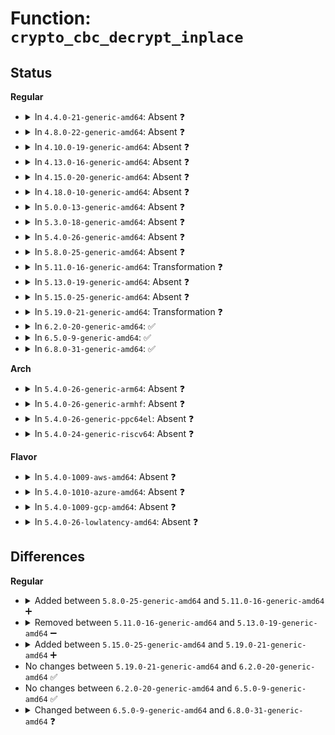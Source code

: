 # Function: <code>crypto_cbc_decrypt_inplace</code>

## Status
<b>Regular</b>
<ul>
<li>
<details>
<summary>In <code>4.4.0-21-generic-amd64</code>: Absent ❓</summary>

```json
{
  "name": "crypto_cbc_decrypt_inplace",
  "collision_type": "Unique Static",
  "inline_type": "Full",
  "funcs": [
    {
      "addr": 18446744071582684531,
      "name": "crypto_cbc_decrypt_inplace",
      "external": false,
      "loc": "crypto/cbc.c:140",
      "file": "crypto/cbc.c",
      "inline": "not declared, inlined",
      "caller_inline": [
        "crypto/cbc.c:crypto_cbc_decrypt"
      ],
      "caller_func": []
    }
  ],
  "symbols": []
}
```
</details>
</li>
<li>
<details>
<summary>In <code>4.8.0-22-generic-amd64</code>: Absent ❓</summary>

```json
{
  "name": "crypto_cbc_decrypt_inplace",
  "collision_type": "Unique Static",
  "inline_type": "Full",
  "funcs": [
    {
      "addr": 18446744071582938419,
      "name": "crypto_cbc_decrypt_inplace",
      "external": false,
      "loc": "crypto/cbc.c:140",
      "file": "crypto/cbc.c",
      "inline": "not declared, inlined",
      "caller_inline": [
        "crypto/cbc.c:crypto_cbc_decrypt"
      ],
      "caller_func": []
    }
  ],
  "symbols": []
}
```
</details>
</li>
<li>
<details>
<summary>In <code>4.10.0-19-generic-amd64</code>: Absent ❓</summary>

```json
{
  "name": "crypto_cbc_decrypt_inplace",
  "collision_type": "Unique Static",
  "inline_type": "Full",
  "funcs": [
    {
      "addr": 18446744071583040644,
      "name": "crypto_cbc_decrypt_inplace",
      "external": false,
      "loc": "include/crypto/cbc.h:109",
      "file": "crypto/cbc.c",
      "inline": "declared, inlined",
      "caller_inline": [
        "crypto/cbc.c:crypto_cbc_decrypt"
      ],
      "caller_func": []
    }
  ],
  "symbols": []
}
```
</details>
</li>
<li>
<details>
<summary>In <code>4.13.0-16-generic-amd64</code>: Absent ❓</summary>

```json
{
  "name": "crypto_cbc_decrypt_inplace",
  "collision_type": "Unique Static",
  "inline_type": "Full",
  "funcs": [
    {
      "addr": 18446744071583094708,
      "name": "crypto_cbc_decrypt_inplace",
      "external": false,
      "loc": "include/crypto/cbc.h:109",
      "file": "crypto/cbc.c",
      "inline": "declared, inlined",
      "caller_inline": [
        "crypto/cbc.c:crypto_cbc_decrypt"
      ],
      "caller_func": []
    }
  ],
  "symbols": []
}
```
</details>
</li>
<li>
<details>
<summary>In <code>4.15.0-20-generic-amd64</code>: Absent ❓</summary>

```json
{
  "name": "crypto_cbc_decrypt_inplace",
  "collision_type": "Unique Static",
  "inline_type": "Full",
  "funcs": [
    {
      "addr": 18446744071583261242,
      "name": "crypto_cbc_decrypt_inplace",
      "external": false,
      "loc": "include/crypto/cbc.h:109",
      "file": "crypto/cbc.c",
      "inline": "declared, inlined",
      "caller_inline": [
        "crypto/cbc.c:crypto_cbc_decrypt"
      ],
      "caller_func": []
    }
  ],
  "symbols": []
}
```
</details>
</li>
<li>
<details>
<summary>In <code>4.18.0-10-generic-amd64</code>: Absent ❓</summary>

```json
{
  "name": "crypto_cbc_decrypt_inplace",
  "collision_type": "Unique Static",
  "inline_type": "Full",
  "funcs": [
    {
      "addr": 18446744071583468554,
      "name": "crypto_cbc_decrypt_inplace",
      "external": false,
      "loc": "include/crypto/cbc.h:109",
      "file": "crypto/cbc.c",
      "inline": "declared, inlined",
      "caller_inline": [
        "crypto/cbc.c:crypto_cbc_decrypt"
      ],
      "caller_func": []
    }
  ],
  "symbols": []
}
```
</details>
</li>
<li>
<details>
<summary>In <code>5.0.0-13-generic-amd64</code>: Absent ❓</summary>

```json
{
  "name": "crypto_cbc_decrypt_inplace",
  "collision_type": "Unique Static",
  "inline_type": "Full",
  "funcs": [
    {
      "addr": 18446744071583590531,
      "name": "crypto_cbc_decrypt_inplace",
      "external": false,
      "loc": "include/crypto/cbc.h:109",
      "file": "crypto/cbc.c",
      "inline": "declared, inlined",
      "caller_inline": [
        "crypto/cbc.c:crypto_cbc_decrypt"
      ],
      "caller_func": []
    }
  ],
  "symbols": []
}
```
</details>
</li>
<li>
<details>
<summary>In <code>5.3.0-18-generic-amd64</code>: Absent ❓</summary>

```json
{
  "name": "crypto_cbc_decrypt_inplace",
  "collision_type": "Unique Static",
  "inline_type": "Full",
  "funcs": [
    {
      "addr": 18446744071583778551,
      "name": "crypto_cbc_decrypt_inplace",
      "external": false,
      "loc": "include/crypto/cbc.h:104",
      "file": "crypto/cbc.c",
      "inline": "declared, inlined",
      "caller_inline": [
        "crypto/cbc.c:crypto_cbc_decrypt"
      ],
      "caller_func": []
    }
  ],
  "symbols": []
}
```
</details>
</li>
<li>
<details>
<summary>In <code>5.4.0-26-generic-amd64</code>: Absent ❓</summary>

```json
{
  "name": "crypto_cbc_decrypt_inplace",
  "collision_type": "Unique Static",
  "inline_type": "Full",
  "funcs": [
    {
      "addr": 18446744071583880295,
      "name": "crypto_cbc_decrypt_inplace",
      "external": false,
      "loc": "include/crypto/cbc.h:104",
      "file": "crypto/cbc.c",
      "inline": "declared, inlined",
      "caller_inline": [
        "crypto/cbc.c:crypto_cbc_decrypt"
      ],
      "caller_func": []
    }
  ],
  "symbols": []
}
```
</details>
</li>
<li>
<details>
<summary>In <code>5.8.0-25-generic-amd64</code>: Absent ❓</summary>

```json
{
  "name": "crypto_cbc_decrypt_inplace",
  "collision_type": "Unique Static",
  "inline_type": "Full",
  "funcs": [
    {
      "addr": 18446744071584270904,
      "name": "crypto_cbc_decrypt_inplace",
      "external": false,
      "loc": "include/crypto/cbc.h:104",
      "file": "crypto/cbc.c",
      "inline": "declared, inlined",
      "caller_inline": [
        "crypto/cbc.c:crypto_cbc_decrypt"
      ],
      "caller_func": []
    }
  ],
  "symbols": []
}
```
</details>
</li>
<li>
<details>
<summary>In <code>5.11.0-16-generic-amd64</code>: Transformation ❓</summary>

```c
int crypto_cbc_decrypt_inplace(struct skcipher_walk * walk, struct crypto_skcipher * skcipher)
```

```json
{
  "name": "crypto_cbc_decrypt_inplace",
  "collision_type": "Unique Static",
  "inline_type": "No",
  "funcs": [
    {
      "addr": 0,
      "name": "crypto_cbc_decrypt_inplace",
      "external": false,
      "loc": "crypto/cbc.c:121",
      "file": "crypto/cbc.c",
      "inline": "seen, unknown",
      "caller_inline": [],
      "caller_func": [
        "crypto/cbc.c:crypto_cbc_decrypt"
      ]
    }
  ],
  "symbols": [
    {
      "addr": 18446744071584389552,
      "name": "crypto_cbc_decrypt_inplace",
      "section": ".text",
      "bind": "STB_LOCAL",
      "size": 253
    },
    {
      "addr": 18446744071591370963,
      "name": "crypto_cbc_decrypt_inplace.cold",
      "section": ".text",
      "bind": "STB_LOCAL",
      "size": 12
    }
  ]
}
```
</details>
</li>
<li>
<details>
<summary>In <code>5.13.0-19-generic-amd64</code>: Absent ❓</summary>

```json
{
  "name": "crypto_cbc_decrypt_inplace",
  "collision_type": "Unique Static",
  "inline_type": "Full",
  "funcs": [
    {
      "addr": 18446744071584424189,
      "name": "crypto_cbc_decrypt_inplace",
      "external": false,
      "loc": "crypto/cbc.c:122",
      "file": "crypto/cbc.c",
      "inline": "not declared, inlined",
      "caller_inline": [
        "crypto/cbc.c:crypto_cbc_decrypt"
      ],
      "caller_func": []
    }
  ],
  "symbols": []
}
```
</details>
</li>
<li>
<details>
<summary>In <code>5.15.0-25-generic-amd64</code>: Absent ❓</summary>

```json
{
  "name": "crypto_cbc_decrypt_inplace",
  "collision_type": "Unique Static",
  "inline_type": "Full",
  "funcs": [
    {
      "addr": 18446744071584821501,
      "name": "crypto_cbc_decrypt_inplace",
      "external": false,
      "loc": "crypto/cbc.c:122",
      "file": "crypto/cbc.c",
      "inline": "not declared, inlined",
      "caller_inline": [
        "crypto/cbc.c:crypto_cbc_decrypt"
      ],
      "caller_func": []
    }
  ],
  "symbols": []
}
```
</details>
</li>
<li>
<details>
<summary>In <code>5.19.0-21-generic-amd64</code>: Transformation ❓</summary>

```c
int crypto_cbc_decrypt_inplace(struct skcipher_walk * walk, struct crypto_skcipher * skcipher)
```

```json
{
  "name": "crypto_cbc_decrypt_inplace",
  "collision_type": "Unique Static",
  "inline_type": "No",
  "funcs": [
    {
      "addr": 0,
      "name": "crypto_cbc_decrypt_inplace",
      "external": false,
      "loc": "crypto/cbc.c:122",
      "file": "crypto/cbc.c",
      "inline": "seen, unknown",
      "caller_inline": [],
      "caller_func": [
        "crypto/cbc.c:crypto_cbc_decrypt"
      ]
    }
  ],
  "symbols": [
    {
      "addr": 18446744071585512336,
      "name": "crypto_cbc_decrypt_inplace",
      "section": ".text",
      "bind": "STB_LOCAL",
      "size": 274
    },
    {
      "addr": 18446744071594093168,
      "name": "crypto_cbc_decrypt_inplace.cold",
      "section": ".text",
      "bind": "STB_LOCAL",
      "size": 12
    }
  ]
}
```
</details>
</li>
<li>
<details>
<summary>In <code>6.2.0-20-generic-amd64</code>: ✅</summary>

```c
int crypto_cbc_decrypt_inplace(struct skcipher_walk * walk, struct crypto_skcipher * skcipher)
```

```json
{
  "name": "crypto_cbc_decrypt_inplace",
  "collision_type": "Unique Static",
  "inline_type": "No",
  "funcs": [
    {
      "addr": 18446744071586272608,
      "name": "crypto_cbc_decrypt_inplace",
      "external": false,
      "loc": "crypto/cbc.c:122",
      "file": "crypto/cbc.c",
      "inline": "seen, unknown",
      "caller_inline": [],
      "caller_func": [
        "crypto/cbc.c:crypto_cbc_decrypt"
      ]
    }
  ],
  "symbols": [
    {
      "addr": 18446744071586272608,
      "name": "crypto_cbc_decrypt_inplace",
      "section": ".text",
      "bind": "STB_LOCAL",
      "size": 286
    }
  ]
}
```
</details>
</li>
<li>
<details>
<summary>In <code>6.5.0-9-generic-amd64</code>: ✅</summary>

```c
int crypto_cbc_decrypt_inplace(struct skcipher_walk * walk, struct crypto_skcipher * skcipher)
```

```json
{
  "name": "crypto_cbc_decrypt_inplace",
  "collision_type": "Unique Static",
  "inline_type": "No",
  "funcs": [
    {
      "addr": 18446744071586516496,
      "name": "crypto_cbc_decrypt_inplace",
      "external": false,
      "loc": "crypto/cbc.c:122",
      "file": "crypto/cbc.c",
      "inline": "seen, unknown",
      "caller_inline": [],
      "caller_func": [
        "crypto/cbc.c:crypto_cbc_decrypt"
      ]
    }
  ],
  "symbols": [
    {
      "addr": 18446744071586516496,
      "name": "crypto_cbc_decrypt_inplace",
      "section": ".text",
      "bind": "STB_LOCAL",
      "size": 286
    }
  ]
}
```
</details>
</li>
<li>
<details>
<summary>In <code>6.8.0-31-generic-amd64</code>: ✅</summary>

```c
int crypto_cbc_decrypt_inplace(struct crypto_lskcipher * tfm, u8 * src, unsigned int nbytes, u8 * iv)
```

```json
{
  "name": "crypto_cbc_decrypt_inplace",
  "collision_type": "Unique Static",
  "inline_type": "No",
  "funcs": [
    {
      "addr": 18446744071586786512,
      "name": "crypto_cbc_decrypt_inplace",
      "external": false,
      "loc": "crypto/cbc.c:94",
      "file": "crypto/cbc.c",
      "inline": "seen, unknown",
      "caller_inline": [],
      "caller_func": [
        "crypto/cbc.c:crypto_cbc_decrypt"
      ]
    }
  ],
  "symbols": [
    {
      "addr": 18446744071586786512,
      "name": "crypto_cbc_decrypt_inplace",
      "section": ".text",
      "bind": "STB_LOCAL",
      "size": 279
    }
  ]
}
```
</details>
</li>
</ul>
<b>Arch</b>
<ul>
<li>
<details>
<summary>In <code>5.4.0-26-generic-arm64</code>: Absent ❓</summary>

```json
{
  "name": "crypto_cbc_decrypt_inplace",
  "collision_type": "Unique Static",
  "inline_type": "Full",
  "funcs": [
    {
      "addr": 18446603336495698696,
      "name": "crypto_cbc_decrypt_inplace",
      "external": false,
      "loc": "include/crypto/cbc.h:104",
      "file": "crypto/cbc.c",
      "inline": "declared, inlined",
      "caller_inline": [
        "crypto/cbc.c:crypto_cbc_decrypt"
      ],
      "caller_func": []
    }
  ],
  "symbols": []
}
```
</details>
</li>
<li>
<details>
<summary>In <code>5.4.0-26-generic-armhf</code>: Absent ❓</summary>

```json
{
  "name": "crypto_cbc_decrypt_inplace",
  "collision_type": "Unique Static",
  "inline_type": "Full",
  "funcs": [
    {
      "addr": 3229053040,
      "name": "crypto_cbc_decrypt_inplace",
      "external": false,
      "loc": "include/crypto/cbc.h:104",
      "file": "crypto/cbc.c",
      "inline": "declared, inlined",
      "caller_inline": [
        "crypto/cbc.c:crypto_cbc_decrypt"
      ],
      "caller_func": []
    }
  ],
  "symbols": []
}
```
</details>
</li>
<li>
<details>
<summary>In <code>5.4.0-26-generic-ppc64el</code>: Absent ❓</summary>

```json
{
  "name": "crypto_cbc_decrypt_inplace",
  "collision_type": "Unique Static",
  "inline_type": "Full",
  "funcs": [
    {
      "addr": 13835058055289845888,
      "name": "crypto_cbc_decrypt_inplace",
      "external": false,
      "loc": "include/crypto/cbc.h:104",
      "file": "crypto/cbc.c",
      "inline": "declared, inlined",
      "caller_inline": [
        "crypto/cbc.c:crypto_cbc_decrypt"
      ],
      "caller_func": []
    }
  ],
  "symbols": []
}
```
</details>
</li>
<li>
<details>
<summary>In <code>5.4.0-24-generic-riscv64</code>: Absent ❓</summary>

```json
{
  "name": "crypto_cbc_decrypt_inplace",
  "collision_type": "Unique Static",
  "inline_type": "Full",
  "funcs": [
    {
      "addr": 18446743936274848700,
      "name": "crypto_cbc_decrypt_inplace",
      "external": false,
      "loc": "include/crypto/cbc.h:104",
      "file": "crypto/cbc.c",
      "inline": "declared, inlined",
      "caller_inline": [
        "crypto/cbc.c:crypto_cbc_decrypt"
      ],
      "caller_func": []
    }
  ],
  "symbols": []
}
```
</details>
</li>
</ul>
<b>Flavor</b>
<ul>
<li>
<details>
<summary>In <code>5.4.0-1009-aws-amd64</code>: Absent ❓</summary>

```json
{
  "name": "crypto_cbc_decrypt_inplace",
  "collision_type": "Unique Static",
  "inline_type": "Full",
  "funcs": [
    {
      "addr": 18446744071583849031,
      "name": "crypto_cbc_decrypt_inplace",
      "external": false,
      "loc": "include/crypto/cbc.h:104",
      "file": "crypto/cbc.c",
      "inline": "declared, inlined",
      "caller_inline": [
        "crypto/cbc.c:crypto_cbc_decrypt"
      ],
      "caller_func": []
    }
  ],
  "symbols": []
}
```
</details>
</li>
<li>
<details>
<summary>In <code>5.4.0-1010-azure-amd64</code>: Absent ❓</summary>

```json
{
  "name": "crypto_cbc_decrypt_inplace",
  "collision_type": "Unique Static",
  "inline_type": "Full",
  "funcs": [
    {
      "addr": 18446744071583786087,
      "name": "crypto_cbc_decrypt_inplace",
      "external": false,
      "loc": "include/crypto/cbc.h:104",
      "file": "crypto/cbc.c",
      "inline": "declared, inlined",
      "caller_inline": [
        "crypto/cbc.c:crypto_cbc_decrypt"
      ],
      "caller_func": []
    }
  ],
  "symbols": []
}
```
</details>
</li>
<li>
<details>
<summary>In <code>5.4.0-1009-gcp-amd64</code>: Absent ❓</summary>

```json
{
  "name": "crypto_cbc_decrypt_inplace",
  "collision_type": "Unique Static",
  "inline_type": "Full",
  "funcs": [
    {
      "addr": 18446744071583832791,
      "name": "crypto_cbc_decrypt_inplace",
      "external": false,
      "loc": "include/crypto/cbc.h:104",
      "file": "crypto/cbc.c",
      "inline": "declared, inlined",
      "caller_inline": [
        "crypto/cbc.c:crypto_cbc_decrypt"
      ],
      "caller_func": []
    }
  ],
  "symbols": []
}
```
</details>
</li>
<li>
<details>
<summary>In <code>5.4.0-26-lowlatency-amd64</code>: Absent ❓</summary>

```json
{
  "name": "crypto_cbc_decrypt_inplace",
  "collision_type": "Unique Static",
  "inline_type": "Full",
  "funcs": [
    {
      "addr": 18446744071583933863,
      "name": "crypto_cbc_decrypt_inplace",
      "external": false,
      "loc": "include/crypto/cbc.h:104",
      "file": "crypto/cbc.c",
      "inline": "declared, inlined",
      "caller_inline": [
        "crypto/cbc.c:crypto_cbc_decrypt"
      ],
      "caller_func": []
    }
  ],
  "symbols": []
}
```
</details>
</li>
</ul>

## Differences
<b>Regular</b>
<ul>
<li>
<details>
<summary>Added between <code>5.8.0-25-generic-amd64</code> and <code>5.11.0-16-generic-amd64</code> ➕</summary>

```c
int crypto_cbc_decrypt_inplace(struct skcipher_walk * walk, struct crypto_skcipher * skcipher)
```
</details>
</li>
<li>
<details>
<summary>Removed between <code>5.11.0-16-generic-amd64</code> and <code>5.13.0-19-generic-amd64</code> ➖</summary>

```c
int crypto_cbc_decrypt_inplace(struct skcipher_walk * walk, struct crypto_skcipher * skcipher)
```
</details>
</li>
<li>
<details>
<summary>Added between <code>5.15.0-25-generic-amd64</code> and <code>5.19.0-21-generic-amd64</code> ➕</summary>

```c
int crypto_cbc_decrypt_inplace(struct skcipher_walk * walk, struct crypto_skcipher * skcipher)
```
</details>
</li>
<li>
No changes between <code>5.19.0-21-generic-amd64</code> and <code>6.2.0-20-generic-amd64</code> ✅
</li>
<li>
No changes between <code>6.2.0-20-generic-amd64</code> and <code>6.5.0-9-generic-amd64</code> ✅
</li>
<li>
<details>
<summary>Changed between <code>6.5.0-9-generic-amd64</code> and <code>6.8.0-31-generic-amd64</code> ❓</summary>
<ul>
<li>
<b>Param added. </b>
<code>struct crypto_lskcipher * tfm</code>
</li>
<li>
<b>Param added. </b>
<code>u8 * src</code>
</li>
<li>
<b>Param added. </b>
<code>unsigned int nbytes</code>
</li>
<li>
<b>Param added. </b>
<code>u8 * iv</code>
</li>
<li>
<b>Param removed. </b>
<code>struct skcipher_walk * walk</code>
</li>
<li>
<b>Param removed. </b>
<code>struct crypto_skcipher * skcipher</code>
</li>
</ul>
</details>
</li>
</ul>

